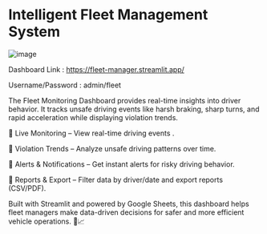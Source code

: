# Intelligent Fleet Management System 
![image](https://github.com/user-attachments/assets/160482cd-83f6-4719-b1a5-b3079e1acf57)


Dashboard Link : https://fleet-manager.streamlit.app/

Username/Password : admin/fleet

The Fleet Monitoring Dashboard provides real-time insights into driver behavior. It tracks unsafe driving events like harsh braking, sharp turns, and rapid acceleration while displaying  violation trends.

🔹 Live Monitoring – View real-time driving events .

🔹 Violation Trends – Analyze unsafe driving patterns over time.

🔹 Alerts & Notifications – Get instant alerts for risky driving behavior.

🔹 Reports & Export – Filter data by driver/date and export reports (CSV/PDF).

Built with Streamlit and powered by Google Sheets, this dashboard helps fleet managers make data-driven decisions for safer and more efficient vehicle operations. 🚛📈
